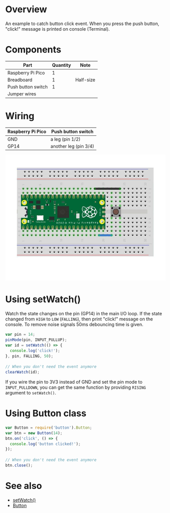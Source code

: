 # Overview

An example to catch button click event. When you press the push button, "click!" message is printed on console (Terminal).

# Components

| Part               | Quantity  | Note | 
| ------------------ | --------- | ---- |
| Raspberry Pi Pico  | 1         |      |
| Breadboard         | 1         | Half-size  |
| Push button switch | 1         |      |
| Jumper wires       |           |      |

# Wiring

| Raspberry Pi Pico | Push button switch | 
| ----------------- | ------- |
| GND               | a leg (pin 1/2)   |
| GP14              | another leg (pin 3/4) |

![wiring](https://github.com/kaluma-project/examples/blob/main/button/wiring.jpg?raw=true)

# Using setWatch()

Watch the state changes on the pin (GP14) in the main I/O loop. If the state changed from `HIGH` to `LOW` (`FALLING`), then print "click!" message on the console. To remove noise signals 50ms debouncing time is given.

```js
var pin = 14;
pinMode(pin, INPUT_PULLUP);
var id = setWatch(() => {
  console.log('click!');
}, pin, FALLING, 50);

// When you don't need the event anymore
clearWatch(id);
```

If you wire the pin to 3V3 instead of GND and set the pin mode to `INPUT_PULLDOWN`, you can get the same function by providing `RISING` argument to `setWatch()`.

# Using Button class

```js
var Button = require('button').Button;
var btn = new Button(14);
btn.on('click', () => {
  console.log('button clicked!');
});

// When you don't need the event anymore
btn.close();
```

# See also

- [setWatch()](https://kalumajs.org/docs/api/digital-io#setwatch)
- [Button](https://kalumajs.org/docs/api/button)
  